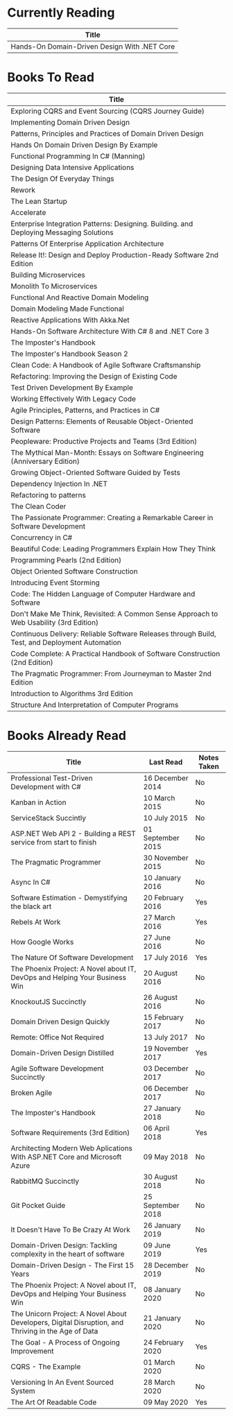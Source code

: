 Currently Reading
=================
Title                                        |
-------------------------------------------- |
Hands-On Domain-Driven Design With .NET Core |

Books To Read
=============
Title                                                                                          |
---------------------------------------------------------------------------------------------- |
Exploring CQRS and Event Sourcing (CQRS Journey Guide)                                         |
Implementing Domain Driven Design                                                              |
Patterns, Principles and Practices of Domain Driven Design                                     |
Hands On Domain Driven Design By Example                                                       |
Functional Programming In C# (Manning)                                                         |
Designing Data Intensive Applications                                                          |
The Design Of Everyday Things                                                                  |
Rework                                                                                         |
The Lean Startup                                                                               |
Accelerate                                                                                     |
Enterprise Integration Patterns: Designing. Building. and Deploying Messaging Solutions        |
Patterns Of Enterprise Application Architecture                                                |
Release It!: Design and Deploy Production-Ready Software 2nd Edition                           |
Building Microservices                                                                         |
Monolith To Microservices                                                                      |
Functional And Reactive Domain Modeling                                                        |
Domain Modeling Made Functional                                                                |
Reactive Applications With Akka.Net                                                            |
Hands-On Software Architecture With C# 8 and .NET Core 3                                       |
The Imposter's Handbook                                                                        |
The Imposter's Handbook Season 2                                                               |
Clean Code: A Handbook of Agile Software Craftsmanship                                         |
Refactoring: Improving the Design of Existing Code                                             |
Test Driven Development By Example                                                             |
Working Effectively With Legacy Code                                                           |
Agile Principles, Patterns, and Practices in C#                                                |
Design Patterns: Elements of Reusable Object-Oriented Software                                 |
Peopleware: Productive Projects and Teams (3rd Edition)                                        |
The Mythical Man-Month: Essays on Software Engineering (Anniversary Edition)                   |
Growing Object-Oriented Software Guided by Tests                                               |
Dependency Injection In .NET                                                                   |
Refactoring to patterns                                                                        |
The Clean Coder                                                                                |
The Passionate Programmer: Creating a Remarkable Career in Software Development                |
Concurrency in C#                                                                              |
Beautiful Code: Leading Programmers Explain How They Think                                     |
Programming Pearls (2nd Edition)                                                               |
Object Oriented Software Construction                                                          |
Introducing Event Storming                                                                     |
Code: The Hidden Language of Computer Hardware and Software                                    |
Don't Make Me Think, Revisited: A Common Sense Approach to Web Usability (3rd Edition)         |
Continuous Delivery: Reliable Software Releases through Build, Test, and Deployment Automation |
Code Complete: A Practical Handbook of Software Construction (2nd Edition)                     |
The Pragmatic Programmer: From Journeyman to Master 2nd Edition                                |
Introduction to Algorithms 3rd Edition                                                         |
Structure And Interpretation of Computer Programs                                              |

Books Already Read
==================
Title                                                                                              | Last Read         | Notes Taken
-------------------------------------------------------------------------------------------------- | ----------------- | -----------
Professional Test-Driven Development with C#                                                       | 16 December 2014  | No
Kanban in Action                                                                                   | 10 March 2015     | No
ServiceStack Succintly                                                                             | 10 July 2015      | No
ASP.NET Web API 2 - Building a REST service from start to finish                                   | 01 September 2015 | No
The Pragmatic Programmer                                                                           | 30 November 2015  | No
Async In C#                                                                                        | 10 January 2016   | No
Software Estimation - Demystifying the black art                                                   | 20 February 2016  | Yes
Rebels At Work                                                                                     | 27 March 2016     | Yes
How Google Works                                                                                   | 27 June 2016      | No
The Nature Of Software Development                                                                 | 17 July 2016      | Yes
The Phoenix Project: A Novel about IT, DevOps and Helping Your Business Win                        | 20 August 2016    | No
KnockoutJS Succinctly                                                                              | 26 August 2016    | No
Domain Driven Design Quickly                                                                       | 15 February 2017  | No
Remote: Office Not Required                                                                        | 13 July 2017      | No
Domain-Driven Design Distilled                                                                     | 19 November 2017  | Yes
Agile Software Development Succinctly                                                              | 03 December 2017  | No
Broken Agile                                                                                       | 06 December 2017  | No
The Imposter's Handbook                                                                            | 27 January 2018   | No
Software Requirements (3rd Edition)                                                                | 06 April 2018     | Yes
Architecting Modern Web Aplications With ASP.NET Core and Microsoft Azure                          | 09 May 2018       | No
RabbitMQ Succinctly                                                                                | 30 August 2018    | No
Git Pocket Guide                                                                                   | 25 September 2018 | No
It Doesn't Have To Be Crazy At Work                                                                | 26 January 2019   | No
Domain-Driven Design: Tackling complexity in the heart of software                                 | 09 June 2019      | Yes
Domain-Driven Design - The First 15 Years                                                          | 28 December 2019  | No
The Phoenix Project: A Novel about IT, DevOps and Helping Your Business Win                        | 08 January 2020   | No
The Unicorn Project: A Novel About Developers, Digital Disruption, and Thriving in the Age of Data | 21 January 2020   | No
The Goal - A Process of Ongoing Improvement                                                        | 24 February 2020  | Yes
CQRS - The Example                                                                                 | 01 March 2020     | No
Versioning In An Event Sourced System                                                              | 28 March 2020     | No
The Art Of Readable Code                                                                           | 09 May 2020       | Yes
